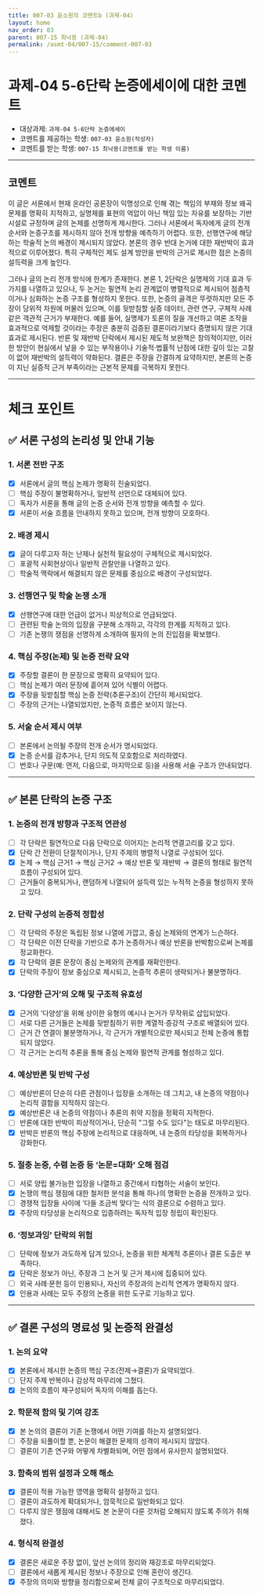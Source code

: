 ```yaml
---
title: 007-03 윤소원의 코멘트b (과제-04) 
layout: home
nav_order: 03
parent: 007-15 최낙용 (과제-04)
permalink: /asmt-04/007-15/comment-007-03
---
```


# 과제-04 5-6단락 논증에세이에 대한 코멘트

- 대상과제: `과제-04 5-6단락 논증에세이`
- 코멘트를 제공하는 학생: `007-03 윤소원(작성자)` 
- 코멘트를 받는 학생: `007-15 최낙용(코멘트를 받는 학생 이름)` 
---

## 코멘트

이 글은 서론에서 현재 온라인 공론장이 익명성으로 인해 겪는 책임의 부재와 정보 왜곡 문제를 명확히 지적하고, 실명제를 표현의 억압이 아닌 책임 있는 자유를 보장하는 기반 시설로 규정하며 글의 논제를 선명하게 제시한다. 그러나 서론에서 독자에게 글의 전개순서와 논증구조를 제시하지 않아 전개 방향을 예측하기 어렵다. 또한, 선행연구에 해당하는 학술적 논의 배경이 제시되지 않았다. 본론의 경우 반대 논거에 대한 재반박이 효과적으로 이루어졌다. 특히 구체적인 제도 설계 방안을 반박의 근거로 제시한 점은 논증의 설득력을 크게 높인다.

그러나 글의 논리 전개 방식에 한계가 존재한다. 본론 1, 2단락은 실명제의 기대 효과 두 가지를 나열하고 있으나, 두 논거는 필연적 논리 관계없이 병렬적으로 제시되어 점층적이거나 심화하는 논증 구조를 형성하지 못한다. 또한, 논증의 골격은 뚜렷하지만 모든 주장이 당위적 차원에 머물러 있으며, 이를 뒷받침할 실증 데이터, 관련 연구, 구체적 사례 같은 객관적 근거가 부재한다. 예를 들어, 실명제가 토론의 질을 개선하고 여론 조작을 효과적으로 억제할 것이라는 주장은 충분히 검증된 결론이라기보다 증명되지 않은 기대 효과로 제시된다. 반론 및 재반박 단락에서 제시된 제도적 보완책은 창의적이지만, 이러한 방안이 현실에서 낳을 수 있는 부작용이나 기술적·법률적 난점에 대한 깊이 있는 고찰이 없어 재반박의 설득력이 약화된다. 결론은 주장을 간결하게 요약하지만, 본론의 논증이 지닌 실증적 근거 부족이라는 근본적 문제를 극복하지 못한다.

---

# 체크 포인트

## ✅ 서론 구성의 논리성 및 안내 기능

### **1. 서론 전반 구조**
- [x] 서론에서 글의 핵심 논제가 명확히 진술되었다.
- [ ] 핵심 주장이 불명확하거나, 일반적 선언으로 대체되어 있다.
- [ ] 독자가 서론을 통해 글의 논증 순서와 전개 방향을 예측할 수 있다.
- [x] 서론이 서술 흐름을 안내하지 못하고 있으며, 전개 방향이 모호하다.

### **2. 배경 제시**
- [x] 글이 다루고자 하는 난제나 실천적 필요성이 구체적으로 제시되었다.
- [ ] 포괄적 사회현상이나 일반적 관찰만을 나열하고 있다.
- [ ] 학술적 맥락에서 해결되지 않은 문제를 중심으로 배경이 구성되었다.

### **3. 선행연구 및 학술 논쟁 소개**
- [x] 선행연구에 대한 언급이 없거나 피상적으로 언급되었다.
- [ ] 관련된 학술 논의의 입장을 구분해 소개하고, 각각의 한계를 지적하고 있다.
- [ ] 기존 논쟁의 쟁점을 선명하게 소개하여 필자의 논의 진입점을 확보했다.

### **4. 핵심 주장(논제) 및 논증 전략 요약**
- [x] 주장할 결론이 한 문장으로 명확히 요약되어 있다.
- [ ] 핵심 논제가 여러 문장에 흩어져 있어 식별이 어렵다.
- [x] 주장을 뒷받침할 핵심 논증 전략(추론구조)이 간단히 제시되었다.
- [ ] 주장의 근거는 나열되었지만, 논증적 흐름은 보이지 않는다.

### **5. 서술 순서 제시 여부**
- [ ] 본론에서 논의될 주장의 전개 순서가 명시되었다.
- [x] 논증 순서를 감추거나, 단지 의도적 모호함으로 처리하였다.
- [ ] 번호나 구문(예: 먼저, 다음으로, 마지막으로 등)을 사용해 서술 구조가 안내되었다.

---

## ✅ 본론 단락의 논증 구조

### **1. 논증의 전개 방향과 구조적 연관성**
- [ ] 각 단락은 필연적으로 다음 단락으로 이어지는 논리적 연결고리를 갖고 있다.
- [x] 단락 간 전환이 단절적이거나, 단지 주제의 병렬적 나열로 구성되어 있다.
- [x] 논제 → 핵심 근거1 → 핵심 근거2 → 예상 반론 및 재반박 → 결론의 형태로 필연적 흐름이 구성되어 있다.
- [ ] 근거들이 중복되거나, 랜덤하게 나열되어 설득력 있는 누적적 논증을 형성하지 못하고 있다.

### **2. 단락 구성의 논증적 정합성**
- [ ] 각 단락의 주장은 독립된 정보 나열에 가깝고, 중심 논제와의 연계가 느슨하다.
- [ ] 각 단락은 이전 단락을 기반으로 추가 논증하거나 예상 반론을 반박함으로써 논제를 정교화한다.
- [x] 각 단락의 결론 문장이 중심 논제와의 관계를 재확인한다.
- [x] 단락의 주장이 정보 중심으로 제시되고, 논증적 추론이 생략되거나 불분명하다.

### **3. ‘다양한 근거’의 오해 및 구조적 유효성**
- [x] 근거의 ‘다양성’을 위해 상이한 유형의 예시나 논거가 무작위로 삽입되었다.
- [ ] 서로 다른 근거들은 논제를 뒷받침하기 위한 계열적·증강적 구조로 배열되어 있다.
- [ ] 근거 간 연결이 불분명하거나, 각 근거가 개별적으로만 제시되고 전체 논증에 통합되지 않았다.
- [ ] 각 근거는 논리적 추론을 통해 중심 논제와 필연적 관계를 형성하고 있다.

### **4. 예상반론 및 반박 구성**
- [ ] 예상반론이 단순히 다른 관점이나 입장을 소개하는 데 그치고, 내 논증의 약점이나 논리적 결함을 지적하지 않는다.
- [x] 예상반론은 내 논증의 약점이나 추론의 취약 지점을 정확히 지적한다.
- [ ] 반론에 대한 반박이 피상적이거나, 단순히 "그럴 수도 있다"는 태도로 마무리된다.
- [x] 반박은 반론의 핵심 주장에 논리적으로 대응하며, 내 논증의 타당성을 회복하거나 강화한다.

### **5. 절충 논증, 수렴 논증 등 ‘논문=대화’ 오해 점검**
- [ ] 서로 양립 불가능한 입장을 나열하고 중간에서 타협하는 서술이 보인다.
- [x] 논쟁의 핵심 쟁점에 대한 철저한 분석을 통해 하나의 명확한 논증을 전개하고 있다.
- [ ] 경쟁적 입장들 사이에 ‘다들 조금씩 맞다’는 식의 결론으로 수렴하고 있다.
- [x] 주장의 타당성을 논리적으로 입증하려는 독자적 입장 정립이 확인된다.

### **6. ‘정보과잉’ 단락의 위험**
- [ ] 단락에 정보가 과도하게 담겨 있으나, 논증을 위한 체계적 추론이나 결론 도출은 부족하다.
- [x] 단락은 정보가 아닌, 주장과 그 논거 및 근거 제시에 집중되어 있다.
- [ ] 외국 사례·문헌 등이 인용되나, 자신의 주장과의 논리적 연계가 명확하지 않다.
- [x] 인용과 사례는 모두 주장의 논증을 위한 도구로 기능하고 있다.

---

## ✅ 결론 구성의 명료성 및 논증적 완결성

### **1. 논의 요약**
- [x] 본론에서 제시한 논증의 핵심 구조(전제→결론)가 요약되었다.
- [ ] 단지 주제 반복이나 감상적 마무리에 그쳤다.
- [x] 논의의 흐름이 재구성되어 독자의 이해를 돕는다.

### **2. 학문적 함의 및 기여 강조**
- [x] 본 논의의 결론이 기존 논쟁에서 어떤 기여를 하는지 설명되었다.
- [ ] 주장을 되풀이할 뿐, 논문이 해결한 문제의 성격이 제시되지 않았다.
- [ ] 결론이 기존 연구와 어떻게 차별화되며, 어떤 점에서 유사한지 설명되었다.

### **3. 함축의 범위 설정과 오해 해소**
- [x] 결론이 적용 가능한 영역을 명확히 설정하고 있다.
- [ ] 결론이 과도하게 확대되거나, 암묵적으로 일반화되고 있다.
- [ ] 다루지 않은 쟁점에 대해서도 본 논문이 다룬 것처럼 오해되지 않도록 주의가 취해졌다.

### **4. 형식적 완결성**
- [x] 결론은 새로운 주장 없이, 앞선 논의의 정리와 재강조로 마무리되었다.
- [ ] 결론에서 새롭게 제시된 정보나 주장으로 인해 혼란이 생긴다.
- [x] 주장의 의미와 방향을 정리함으로써 전체 글이 구조적으로 마무리되었다.